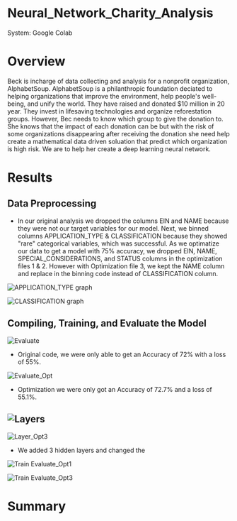 # Neural_Network_Charity_Analysis
System: Google Colab

# Overview
Beck is incharge of data collecting and analysis for a nonprofit organization, AlphabetSoup. AlphabetSoup is a philanthropic foundation deciated to helping organizations that improve the environment, help people's well-being, and unify the world. They have raised and donated $10 million in 20 year. They invest in lifesaving technologies and organize reforestation groups. However, Bec needs to know which group to give the donation to. She knows that the impact of each donation can be but with the risk of some organizations disappearing after receiving the donation she need help create a mathematical data driven soluation that predict which organization is high risk. We are to help her create a deep learning neural network.

# Results

## Data Preprocessing
  - In our original analysis we dropped the columns EIN and NAME because they were not our target variables for our model. Next, we binned columns APPLICATION_TYPE & CLASSIFICATION because they showed "rare" categorical variables, which was successful. As we optimatize our data to get a model with 75% accuracy, we dropped EIN, NAME, SPECIAL_CONSIDERATIONS, and STATUS columns in the optimization files 1 & 2. However with Optimization file 3, we kept the NAME column and replace in the binning code instead of CLASSIFICATION column.
  
![APPLICATION_TYPE graph](https://user-images.githubusercontent.com/108844775/213918387-7df27959-2aaa-4f78-a0dd-3421bdf47c19.png)

![CLASSIFICATION graph](https://user-images.githubusercontent.com/108844775/213918394-b6e1cf08-bc5b-4052-a76a-a8c9bb155543.png)


## Compiling, Training, and Evaluate the Model
![Evaluate](https://user-images.githubusercontent.com/108844775/213918422-34efea97-7905-44d0-af46-e17a761e9ce2.png)
  - Original code, we were only able to get an Accuracy of 72% with a loss of 55%. 
  
![Evaluate_Opt](https://user-images.githubusercontent.com/108844775/213918431-1b745161-e292-42df-8cc2-79d977602364.png)
  - Optimization we were only got an Accuracy of 72.7% and a loss of 55.1%.
  
![Layers](https://user-images.githubusercontent.com/108844775/213918531-39c4346e-972d-4567-8794-bd8b1dd14e0a.png)
  -

![Layer_Opt3](https://user-images.githubusercontent.com/108844775/213918539-e4b38683-ae5d-4b33-9d7c-29cf4a4a19e5.png)
  - We added 3 hidden layers and changed the 

![Train Evaluate_Opt1](https://user-images.githubusercontent.com/108844775/213918514-462a40fb-e151-4d32-9353-5b9c34602de6.png)


![Train Evaluate_Opt3](https://user-images.githubusercontent.com/108844775/213918505-6d9f84ae-b6c9-4e9d-9b16-2049feba91af.png)


# Summary




